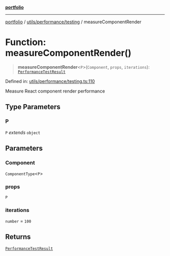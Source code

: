 [**portfolio**](../../../../README.md)

***

[portfolio](../../../../modules.md) / [utils/performance/testing](../README.md) / measureComponentRender

# Function: measureComponentRender()

> **measureComponentRender**\<`P`\>(`Component`, `props`, `iterations`): [`PerformanceTestResult`](../interfaces/PerformanceTestResult.md)

Defined in: [utils/performance/testing.ts:110](https://github.com/tnorlund/Portfolio/blob/280a4ec93ba764b56d1000757f4bb09178ee5da8/portfolio/utils/performance/testing.ts#L110)

Measure React component render performance

## Type Parameters

### P

`P` *extends* `object`

## Parameters

### Component

`ComponentType`\<`P`\>

### props

`P`

### iterations

`number` = `100`

## Returns

[`PerformanceTestResult`](../interfaces/PerformanceTestResult.md)
